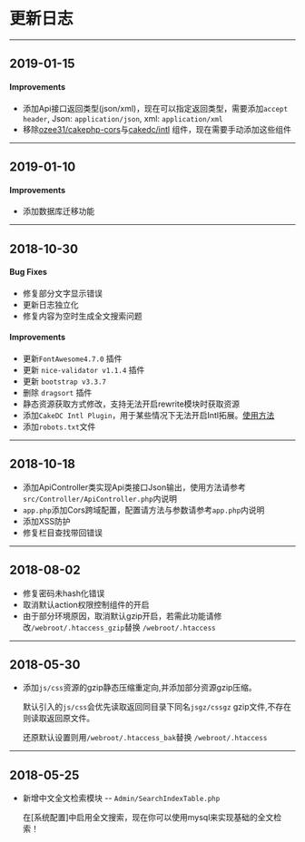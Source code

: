# 更新日志
---------------------
## 2019-01-15

#### Improvements
- 添加Api接口返回类型(json/xml)，现在可以指定返回类型，需要添加``accept header``, Json: ``application/json``, xml: ``application/xml``
- 移除[ozee31/cakephp-cors](https://github.com/ozee31/cakephp-cors)与[cakedc/intl](https://github.com/CakeDC/Intl) 组件，现在需要手动添加这些组件

---------------------

## 2019-01-10

#### Improvements
- 添加数据库迁移功能

---------------------

## 2018-10-30

#### Bug Fixes
- 修复部分文字显示错误
- 更新日志独立化
- 修复内容为空时生成全文搜索问题


#### Improvements
- 更新``FontAwesome4.7.0`` 插件
- 更新 ``nice-validator v1.1.4`` 插件
- 更新 ``bootstrap v3.3.7``
- 删除 ``dragsort`` 插件
- 静态资源获取方式修改，支持无法开启rewrite模块时获取资源
- 添加``CakeDC Intl Plugin``，用于某些情况下无法开启Intl拓展。[使用方法](https://github.com/JZaaa/Cake-repository/blob/master/document/Intl.md)
- 添加``robots.txt``文件

---------------------

## 2018-10-18

- 添加ApiController类实现Api类接口Json输出，使用方法请参考``src/Controller/ApiController.php``内说明
- ``app.php``添加Cors跨域配置，配置请方法与参数请参考``app.php``内说明
- 添加XSS防护
- 修复栏目查找带回错误
---------------------


## 2018-08-02

- 修复密码未hash化错误
- 取消默认action权限控制组件的开启
- 由于部分环境原因，取消默认gzip开启，若需此功能请修改``/webroot/.htaccess_gzip``替换 ``/webroot/.htaccess``
  
---------------------

## 2018-05-30

- 添加``js/css``资源的gzip静态压缩重定向,并添加部分资源gzip压缩。

  默认引入的``js/css``会优先读取返回同目录下同名``jsgz/cssgz`` gzip文件,不存在则读取返回原文件。

  还原默认设置则用``/webroot/.htaccess_bak``替换 ``/webroot/.htaccess``
  
---------------------

## 2018-05-25

- 新增中文全文检索模块 -- ``Admin/SearchIndexTable.php``

  在[系统配置]中启用全文搜索，现在你可以使用mysql来实现基础的全文检索！
